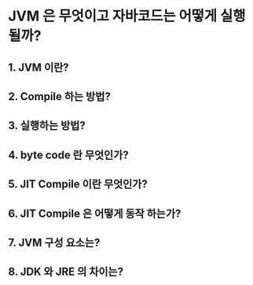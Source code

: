 JVM 은 무엇이고 자바코드는 어떻게 실행될까?
=

## 1. JVM 이란?

## 2. Compile 하는 방법?

## 3. 실행하는 방법?

## 4. byte code 란 무엇인가?

## 5. JIT Compile 이란 무엇인가?

## 6. JIT Compile 은 어떻게 동작 하는가?

## 7. JVM 구성 요소는?

## 8. JDK 와 JRE 의 차이는?

